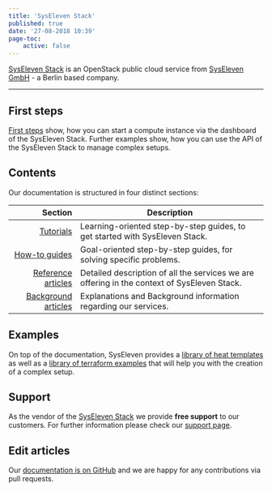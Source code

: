 ```yaml
---
title: 'SysEleven Stack'
published: true
date: '27-08-2018 10:39'
page-toc:
    active: false
---
```


[SysEleven Stack](https://www.syseleven.de/produkte-services/syseleven-stack/) is an OpenStack public cloud service from [SysEleven GmbH](https://www.syseleven.de/) - a Berlin based company.

---

## First steps

[First steps](../02.Tutorials/01.firststeps/docs.en.md) show, how you can start a compute instance via the dashboard of the SysEleven Stack. Further examples show, how you can use the API of the SysEleven Stack to manage complex setups.

## Contents

Our documentation is structured in four distinct sections:

| Section             | Description |
| -------------------:| -------------|
| [Tutorials](../02.Tutorials/docs.en.md)            | Learning-oriented step-by-step guides, to get started with SysEleven Stack. |
| [How-to guides](../03.Howtos/docs.en.md)           | Goal-oriented step-by-step guides, for solving specific problems. |
| [Reference articles](../04.Reference/docs.en.md)   | Detailed description of all the services we are offering in the context of SysEleven Stack. |
| [Background articles](../05.Background/docs.en.md) | Explanations and Background information regarding our services. |

## Examples

On top of the documentation, SysEleven provides a [library of heat templates](https://github.com/syseleven/heat-examples) as well as a [library of terraform examples](https://github.com/syseleven/terraform-examples) that will help you with the creation of a complex setup.

## Support

As the vendor of the [SysEleven Stack](https://dashboard.cloud.syseleven.net/) we provide **free support** to our customers. For further information please check our [support page](../06.Support/default.en.md).

## Edit articles

Our [documentation is on GitHub](https://github.com/syseleven/grav-docu-syseleven-stack) and we are happy for any contributions via pull requests.
